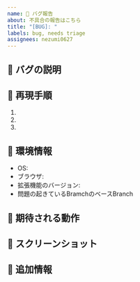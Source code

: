 ```yaml
---
name: 🐛 バグ報告
about: 不具合の報告はこちら
title: "[BUG]: "
labels: bug, needs triage
assignees: nezumi0627
---
```


## 🐛 バグの説明

<!-- バグの内容を簡潔に説明してください -->

## 🔄 再現手順

1.
2.
3.

## 📱 環境情報

- OS: <!-- 例: Windows 10, macOS 13.0 -->
- ブラウザ: <!-- 例: Chrome 120.0.0, Firefox 121.0 -->
- 拡張機能のバージョン: <!-- 例: v1.0.0 -->
- 問題の起きているBramchのベースBranch <!-- 例: develop -->

## 🤔 期待される動作

<!-- 本来どのように動作するべきか説明してください -->

## 📸 スクリーンショット

<!-- 可能であれば、問題の説明に役立つスクリーンショットを追加してください -->

## 📝 追加情報

<!-- その他、問題の解決に役立つ情報があれば記載してください -->
